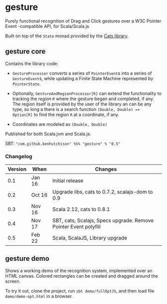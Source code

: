 # gesture

Purely functional recognition of Drag and Click gestures over a W3C Pointer Event -compatible API, for Scala/Scala.js

Built on top of the `State` monad provided by the [Cats library](https://github.com/typelevel/cats).



## gesture core

Contains the library code:

* `GestureProcessor` converts a series of `PointerEvent`s into a series of `GestureEvent`s, while updating a Finite State Machine 
represented by `PointerState`.
 
* Optionally, `GestureAndRegionProcessor[R]` can extend the functionality to tracking the *region `R`* where the gesture
began and completed, if any. The region itself is provided by the user of the library an can be any type, so long a there is
a search function `(Double, Double) => Option[R]` to find the region `R` at a coordinate, if any.

* Coordinates are modeled as `(Double, Double)`


Published for both Scala.jvm and Scala.js.

SBT: `"com.github.benhutchison" %%% "gesture" % "0.5"`

### Changelog

| Version | When   | Changes                                                          |
|---------|--------|------------------------------------------------------------------|
| 0.1     | Jan 16 | Initial release                                                  |
| 0.2     | Oct 16 | Upgrade libs, cats to 0.7.2, scalajs-dom to 0.9                  |
| 0.3     | Nov 16 | Scala 2.12, cats to 0.8.1                                        |
| 0.4     | Nov 17 | SBT, cats, Scalajs, Specs upgrade. Remove Pointer Event polyfill |
| 0.5     | Feb 22 | Scala, ScalaJS, Library upgrade                                  |

## gesture demo
 
Shows a working demo of the recognition system, implemented over an HTML canvas. Colored rectangles can be created and dragged around the screen.

To try it out, clone the project, run `sbt demo/fullOptJS`, and then load file `demo/demo-opt.html` in a browser.

